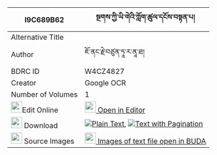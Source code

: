 |I9C689B62|སྔགས་ཀྱི་ཡི་གེའི་ཀློག་ཚུལ་དངོས་བསྟན་པ། 
| --- | --- 
|Alternative Title |
|Author| ཇོ་ནང་རྗེ་བཙུན་ཏཱ་ར་ནཱ་ཐ།
|BDRC ID | W4CZ4827
|Creator | Google OCR
|Number of Volumes| 1
|<img width="25" src="https://img.icons8.com/color/25/000000/edit-property.png">Edit Online| [<img width="25" src="https://avatars.githubusercontent.com/u/45091458?s=200&v=4"> Open in Editor](http://editor.openpecha.org/I9C689B62)
|<img width="25" src="https://img.icons8.com/fluent/48/000000/download-2.png"/>  Download | [![](https://img.icons8.com/color/20/000000/txt.png)Plain Text](https://github.com/Openpecha/I9C689B62/releases/download/v1/ngak_kyi_yige_i_lok_tsul_ngote_plain_I9C689B62.zip), [![](https://img.icons8.com/color/20/000000/txt.png)Text with Pagination](https://github.com/Openpecha/I9C689B62/releases/download/v1/ngak_kyi_yige_i_lok_tsul_ngote_pages_I9C689B62.zip)
|<img width="25" src="https://img.icons8.com/plasticine/100/000000/pictures-folder.png"/>  Source Images | [<img width="25" src="https://library.bdrc.io/icons/BUDA-small.svg"> Images of text file open in BUDA](https://library.bdrc.io/show/bdr:W4CZ4827)